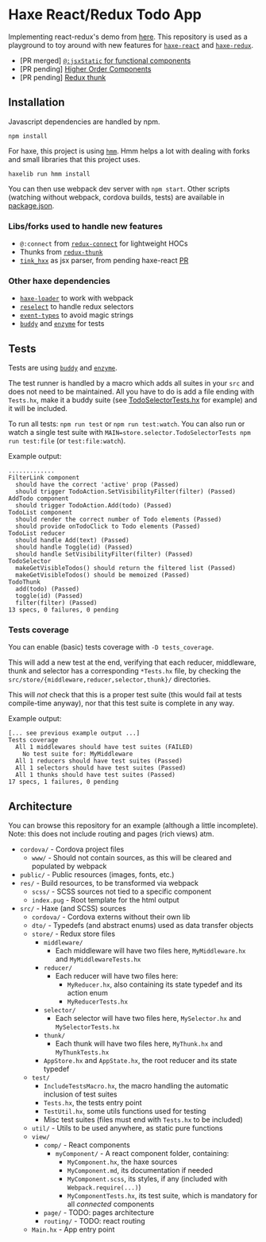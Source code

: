 # Haxe React/Redux Todo App

Implementing react-redux's demo from [here](http://redux.js.org/docs/basics/UsageWithReact.html#implementing-container-components). This repository is used as a playground to toy around with new features for [`haxe-react`](https://github.com/massiveinteractive/haxe-react) and [`haxe-redux`](https://github.com/elsassph/haxe-redux).

* [PR merged] [`@:jsxStatic` for functional components](doc/jsx-static.md)
* [PR pending] [Higher Order Components](doc/redux-hoc.md)
* [PR pending] [Redux thunk](doc/redux-thunk.md)


## Installation

Javascript dependencies are handled by npm.
```
npm install
```

For haxe, this project is using [`hmm`](https://github.com/andywhite37/hmm). Hmm helps a lot with dealing with forks and small libraries that this project uses.
```
haxelib run hmm install
```

You can then use webpack dev server with `npm start`. Other scripts (watching without webpack, cordova builds, tests) are available in [package.json](/package.json).

### Libs/forks used to handle new features

* `@:connect` from [`redux-connect`](https://github.com/kLabz/haxe-redux-connect) for lightweight HOCs
* Thunks from [`redux-thunk`](https://github.com/kLabz/haxe-redux-thunk)
* [`tink_hxx`](https://github.com/haxetink/tink_hxx) as jsx parser, from pending haxe-react [PR](https://github.com/massiveinteractive/haxe-react/pull/95)

### Other haxe dependencies

* [`haxe-loader`](https://github.com/jasononeil/webpack-haxe-loader) to work with webpack
* [`reselect`](https://github.com/kLabz/haxe-reselect) to handle redux selectors
* [`event-types`](https://github.com/kLabz/event-types) to avoid magic strings
* [`buddy`](https://github.com/ciscoheat/buddy) and [`enzyme`](https://github.com/kLabz/haxe-enzyme) for tests


## Tests

Tests are using [`buddy`](https://github.com/ciscoheat/buddy) and [`enzyme`](https://github.com/kLabz/haxe-enzyme).

The test runner is handled by a macro which adds all suites in your `src` and does not need to be maintained.
All you have to do is add a file ending with `Tests.hx`, make it a buddy suite (see [TodoSelectorTests.hx](/src/store/selector/TodoSelectorTests.hx) for example) and it will be included.

To run all tests: `npm run test` or `npm run test:watch`.
You can also run or watch a single test suite with `MAIN=store.selector.TodoSelectorTests npm run test:file` (or `test:file:watch`).

Example output:
```
.............
FilterLink component
  should have the correct 'active' prop (Passed)
  should trigger TodoAction.SetVisibilityFilter(filter) (Passed)
AddTodo component
  should trigger TodoAction.Add(todo) (Passed)
TodoList component
  should render the correct number of Todo elements (Passed)
  should provide onTodoClick to Todo elements (Passed)
TodoList reducer
  should handle Add(text) (Passed)
  should handle Toggle(id) (Passed)
  should handle SetVisibilityFilter(filter) (Passed)
TodoSelector
  makeGetVisibleTodos() should return the filtered list (Passed)
  makeGetVisibleTodos() should be memoized (Passed)
TodoThunk
  add(todo) (Passed)
  toggle(id) (Passed)
  filter(filter) (Passed)
13 specs, 0 failures, 0 pending
```

### Tests coverage

You can enable (basic) tests coverage with `-D tests_coverage`.

This will add a new test at the end, verifying that each reducer, middleware, thunk and selector has a corresponding `*Tests.hx` file, by checking the `src/store/{middleware,reducer,selector,thunk}/` directories.

This will *not* check that this is a proper test suite (this would fail at tests compile-time anyway), nor that this test suite is complete in any way.

Example output:
```
[... see previous example output ...]
Tests coverage
  All 1 middlewares should have test suites (FAILED)
    No test suite for: MyMiddleware
  All 1 reducers should have test suites (Passed)
  All 1 selectors should have test suites (Passed)
  All 1 thunks should have test suites (Passed)
17 specs, 1 failures, 0 pending
```


## Architecture

You can browse this repository for an example (although a little incomplete).
Note: this does not include routing and pages (rich views) atm.

* `cordova/` - Cordova project files
	* `www/` - Should not contain sources, as this will be cleared and populated by webpack
* `public/` - Public resources (images, fonts, etc.)
* `res/` - Build resources, to be transformed via webpack
	* `scss/` - SCSS sources not tied to a specific component
	* `index.pug` - Root template for the html output
* `src/` - Haxe (and SCSS) sources
	* `cordova/` - Cordova externs without their own lib
	* `dto/` - Typedefs (and abstract enums) used as data transfer objects
	* `store/` - Redux store files
		* `middleware/`
			* Each middleware will have two files here, `MyMiddleware.hx` and `MyMiddlewareTests.hx`
		* `reducer/`
			* Each reducer will have two files here:
				* `MyReducer.hx`, also containing its state typedef and its action enum
				* `MyReducerTests.hx`
		* `selector/`
			* Each selector will have two files here, `MySelector.hx` and `MySelectorTests.hx`
		* `thunk/`
			* Each thunk will have two files here, `MyThunk.hx` and `MyThunkTests.hx`
		* `AppStore.hx` and `AppState.hx`, the root reducer and its state typedef
	* `test/`
		* `IncludeTestsMacro.hx`, the macro handling the automatic inclusion of test suites
		* `Tests.hx`, the tests entry point
		* `TestUtil.hx`, some utils functions used for testing
		* Misc test suites (files must end with `Tests.hx` to be included)
	* `util/` - Utils to be used anywhere, as static pure functions
	* `view/`
		* `comp/` - React components
			* `myComponent/` - A react component folder, containing:
				* `MyComponent.hx`, the haxe sources
				* `MyComponent.md`, its documentation if needed
				* `MyComponent.scss`, its styles, if any (included with `Webpack.require(...)`)
				* `MyComponentTests.hx`, its test suite, which is mandatory for all *connected* components
		* `page/` - TODO: pages architecture
		* `routing/` - TODO: react routing
	* `Main.hx` - App entry point


